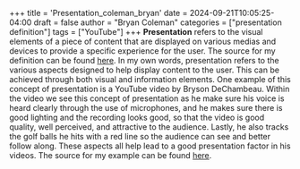 +++
title = 'Presentation_coleman_bryan'
date = 2024-09-21T10:05:25-04:00
draft = false
author = "Bryan Coleman"
categories = ["presentation definition"]
tags = ["YouTube"]
+++
**Presentation** refers to the visual elements of a piece of content that are displayed on various medias and devices to provide a specific experience for the user. The source for my definition can be found [here](https://www.sciencedirect.com/topics/computer-science/presentation-content#:~:text=Presentation%20content%20refers%20to%20the,provide%20a%20consistent%20user%20experience.).
In my own words, presentation refers to the various aspects designed to help display content to the user. This can be achieved through both visual and information elements. 
One example of this concept of presentation is a YouTube video by Bryson DeChambeau. Within the video we see this concept of presentation as he make sure his voice is heard clearly through the use of microphones, and he makes sure there is good lighting and the recording looks good, so that the video is good quality, well perceived, and attractive to the audience. Lastly, he also tracks the golf balls he hits with a red line so the audience can see and better follow along. These aspects all help lead to a good presentation factor in his videos. The source for my example can be found [here](https://www.youtube.com/watch?v=YUnIuodiOV4).
